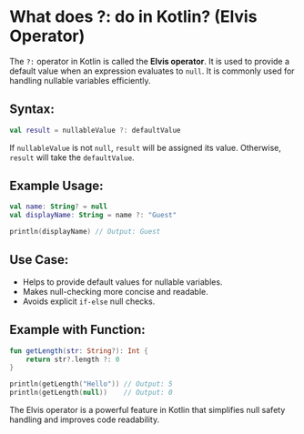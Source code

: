 # What does ?: do in Kotlin? (Elvis Operator)

The `?:` operator in Kotlin is called the **Elvis operator**. It is used to provide a default value when an expression evaluates to `null`. It is commonly used for handling nullable variables efficiently.

## Syntax:
```kotlin
val result = nullableValue ?: defaultValue
```
If `nullableValue` is not `null`, `result` will be assigned its value. Otherwise, `result` will take the `defaultValue`.

## Example Usage:
```kotlin
val name: String? = null
val displayName: String = name ?: "Guest"

println(displayName) // Output: Guest
```

## Use Case:
- Helps to provide default values for nullable variables.
- Makes null-checking more concise and readable.
- Avoids explicit `if-else` null checks.

## Example with Function:
```kotlin
fun getLength(str: String?): Int {
    return str?.length ?: 0
}

println(getLength("Hello")) // Output: 5
println(getLength(null))    // Output: 0
```

The Elvis operator is a powerful feature in Kotlin that simplifies null safety handling and improves code readability.
